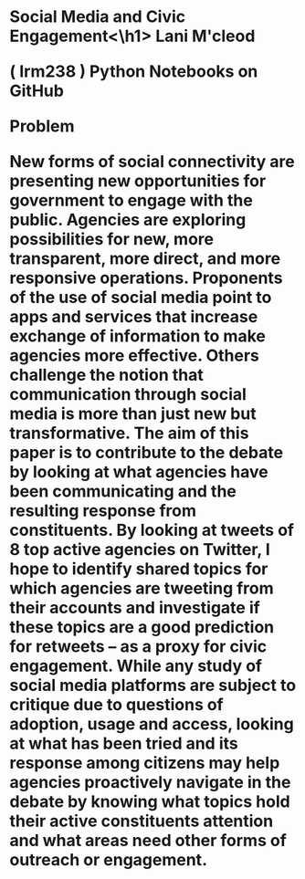 <h1>Social Media and Civic Engagement<\h1>
Lani M'cleod

( Irm238 )
Python Notebooks on GitHub 

<b>Problem</b>
<p>New forms of social connectivity are presenting new opportunities for government to engage with the public.  Agencies are exploring possibilities for new, more transparent, more direct, and more responsive operations. Proponents of the use of social media point to apps and services that increase exchange of information to make agencies more effective.  Others challenge the notion that communication through social media is more than just new but transformative.  The aim of this paper is to contribute to the debate by looking at what agencies have been communicating and the resulting response from constituents. By looking at tweets of 8 top active agencies on Twitter, I hope to identify shared topics for which agencies are tweeting from their accounts and investigate if these topics are a good prediction for retweets – as a proxy for civic engagement.  While any study of social media platforms are subject to critique due to questions of adoption, usage and access, looking at what has been tried and its response among citizens may help agencies proactively navigate in the debate by knowing what topics hold their active constituents attention and what areas need other forms of outreach or engagement. </p>
